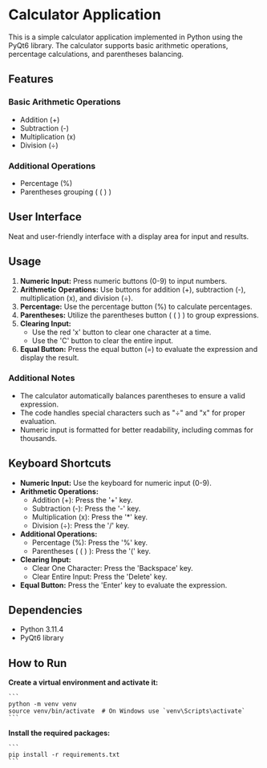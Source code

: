 # Calculator Application

This is a simple calculator application implemented in Python using the PyQt6 library. The calculator supports basic arithmetic operations, percentage calculations, and parentheses balancing.

## Features

### Basic Arithmetic Operations
- Addition (+)
- Subtraction (-)
- Multiplication (x)
- Division (÷)

### Additional Operations
- Percentage (%)
- Parentheses grouping ( ( ) )

## User Interface

Neat and user-friendly interface with a display area for input and results.

## Usage

1. **Numeric Input:** Press numeric buttons (0-9) to input numbers.
2. **Arithmetic Operations:** Use buttons for addition (+), subtraction (-), multiplication (x), and division (÷).
3. **Percentage:** Use the percentage button (%) to calculate percentages.
4. **Parentheses:** Utilize the parentheses button ( ( ) ) to group expressions.
5. **Clearing Input:**
    - Use the red 'x' button to clear one character at a time.
    - Use the 'C' button to clear the entire input.
6. **Equal Button:** Press the equal button (=) to evaluate the expression and display the result.

### Additional Notes

- The calculator automatically balances parentheses to ensure a valid expression.
- The code handles special characters such as "÷" and "x" for proper evaluation.
- Numeric input is formatted for better readability, including commas for thousands.

## Keyboard Shortcuts

- **Numeric Input:** Use the keyboard for numeric input (0-9).
- **Arithmetic Operations:**
    - Addition (+): Press the '+' key.
    - Subtraction (-): Press the '-' key.
    - Multiplication (x): Press the '*' key.
    - Division (÷): Press the '/' key.
- **Additional Operations:**
    - Percentage (%): Press the '%' key.
    - Parentheses ( ( ) ): Press the '(' key.
- **Clearing Input:**
    - Clear One Character: Press the 'Backspace' key.
    - Clear Entire Input: Press the 'Delete' key.
- **Equal Button:** Press the 'Enter' key to evaluate the expression.

## Dependencies

- Python 3.11.4
- PyQt6 library

## How to Run
**Create a virtual environment and activate it:**

    ```
    python -m venv venv
    source venv/bin/activate  # On Windows use `venv\Scripts\activate`
    ```

**Install the required packages:**

    ```
    pip install -r requirements.txt
    ```
    
